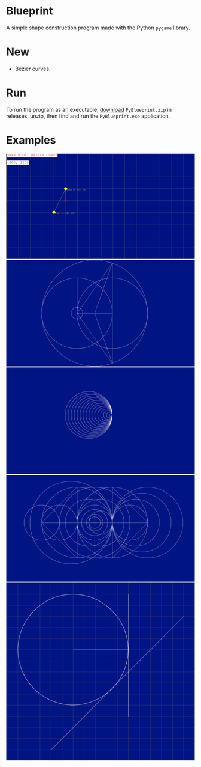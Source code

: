 # Blueprint

A simple shape construction program made with the Python `pygame` library.

# New
- Bézier curves.

# Run

To run the program as an executable, [download](https://github.com/SeanJxie/Blueprint/releases/download/v1.1/PyBlueprint.zip) `PyBlueprint.zip` in releases, unzip, then find and run the `PyBlueprint.exe` application.

# Examples
![bezgif](https://github.com/SeanJxie/Blueprint/blob/main/images/bezier.gif)
![example_2](https://github.com/SeanJxie/Blueprint/blob/main/images/example_2.png)
![example_3](https://github.com/SeanJxie/Blueprint/blob/main/images/example_3.png)
![example_4](https://github.com/SeanJxie/Blueprint/blob/main/images/example_4.png)
![example](https://github.com/SeanJxie/Blueprint/blob/main/images/example.png)

